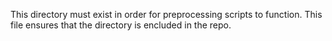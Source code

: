 This directory must exist in order for preprocessing scripts to function.  This
file ensures that the directory is encluded in the repo.
